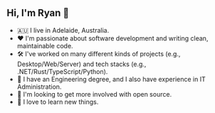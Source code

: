## Hi, I'm Ryan 👋

- 🇦🇺 I live in Adelaide, Australia.
- ❤️ I'm passionate about software development and writing clean, maintainable code.
- 🛠️ I've worked on many different kinds of projects (e.g., Desktop/Web/Server) and tech stacks (e.g., .NET/Rust/TypeScript/Python).
- 🌉 I have an Engineering degree, and I also have experience in IT Administration.
- 🔭 I'm looking to get more involved with open source.
- 🌱 I love to learn new things.

<!--
**rsheppard-au/rsheppard-au** is a ✨ _special_ ✨ repository because its `README.md` (this file) appears on your GitHub profile.

Here are some ideas to get you started:

- 🔭 I’m currently working on ...
- 🌱 I’m currently learning ...
- 👯 I’m looking to collaborate on ...
- 🤔 I’m looking for help with ...
- 💬 Ask me about ...
- 📫 How to reach me: ...
- 😄 Pronouns: ...
- ⚡ Fun fact: ...
-->
